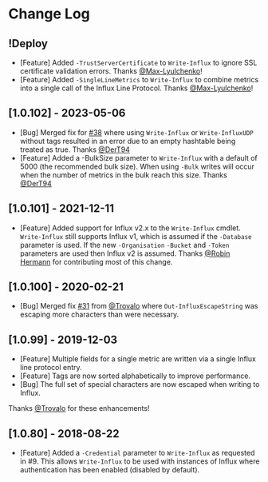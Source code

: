 # Change Log

## !Deploy

* [Feature] Added `-TrustServerCertificate` to `Write-Influx` to ignore SSL certificate validation errors. Thanks [@Max-Lyulchenko](https://github.com/max-lyulchenko)!
* [Feature] Added `-SingleLineMetrics` to `Write-Influx` to combine metrics into a single call of the Influx Line Protocol. Thanks [@Max-Lyulchenko](https://github.com/max-lyulchenko)!

## [1.0.102] - 2023-05-06

* [Bug] Merged fix for [#38](https://github.com/markwragg/PowerShell-Influx/issues/38) where using `Write-Influx` or `Write-InfluxUDP` without tags resulted in an error due to an empty hashtable being treated as true. Thanks [@DerT94](https://github.com/DerT94)
* [Feature] Added a -BulkSize parameter to `Write-Influx` with a default of 5000 (the recommended bulk size). When using `-Bulk` writes will occur when the number of metrics in the bulk reach this size. Thanks [@DerT94](https://github.com/DerT94)

## [1.0.101] - 2021-12-11

* [Feature] Added support for Influx v2.x to the `Write-Influx` cmdlet. `Write-Influx` still supports Influx v1, which is assumed if the `-Database` parameter is used. If the new `-Organisation` `-Bucket` and `-Token` parameters are used then Influx v2 is assumed. Thanks [@Robin Hermann](https://github.com/R-Studio) for contributing most of this change.

## [1.0.100] - 2020-02-21

* [Bug] Merged fix [#31](https://github.com/markwragg/PowerShell-Influx/pull/31) from [@Trovalo](https://github.com/Trovalo) where `Out-InfluxEscapeString` was escaping more characters than were necessary.

## [1.0.99] - 2019-12-03

* [Feature] Multiple fields for a single metric are written via a single Influx line protocol entry.
* [Feature] Tags are now sorted alphabetically to improve performance.
* [Bug] The full set of special characters are now escaped when writing to Influx.

Thanks [@Trovalo](https://github.com/Trovalo) for these enhancements!

## [1.0.80] - 2018-08-22

- [Feature] Added a `-Credential` parameter to `Write-Influx` as requested in #9. This allows `Write-Influx` to be used with instances of Influx where authentication has been enabled (disabled by default).
